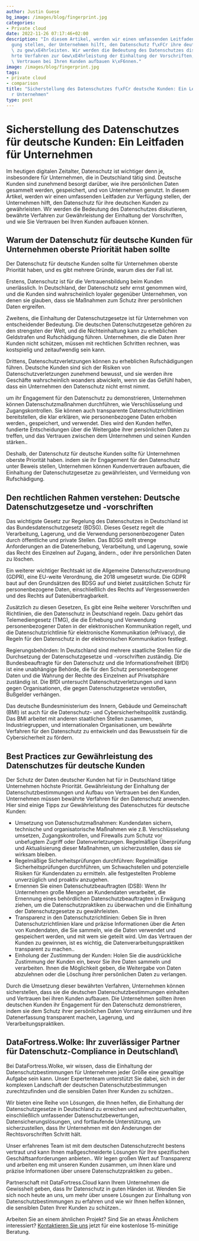 ```yaml
---
author: Justin Guese
bg_image: /images/blog/fingerprint.jpg
categories:
- Private cloud
date: 2022-11-26 07:17:46+02:00
description: "In diesem Artikel, werden wir einen umfassenden Leitfaden zur Verf\xFC\
  gung stellen, der Unternehmen hilft, den Datenschutz f\xFCr ihre deutschen Kunden\
  \ zu gew\xE4hrleisten. Wir werden die Bedeutung des Datenschutzes diskutieren, bew\xE4\
  hrte Verfahren zur Gew\xE4hrleistung der Einhaltung der Vorschriften, und wie Sie\
  \ Vertrauen bei Ihren Kunden aufbauen k\xF6nnen."
image: /images/blog/fingerprint.jpg
tags:
- private cloud
- comparison
title: "Sicherstellung des Datenschutzes f\xFCr deutsche Kunden: Ein Leitfaden f\xFC\
  r Unternehmen"
type: post
---
```



# Sicherstellung des Datenschutzes für deutsche Kunden: Ein Leitfaden für Unternehmen

Im heutigen digitalen Zeitalter, Datenschutz ist wichtiger denn je, insbesondere für Unternehmen, die in Deutschland tätig sind. Deutsche Kunden sind zunehmend besorgt darüber, wie ihre persönlichen Daten gesammelt werden, gespeichert, und von Unternehmen genutzt. In diesem Artikel, werden wir einen umfassenden Leitfaden zur Verfügung stellen, der Unternehmen hilft, den Datenschutz für ihre deutschen Kunden zu gewährleisten. Wir werden die Bedeutung des Datenschutzes diskutieren, bewährte Verfahren zur Gewährleistung der Einhaltung der Vorschriften, und wie Sie Vertrauen bei Ihren Kunden aufbauen können.

## Warum der Datenschutz für deutsche Kunden für Unternehmen oberste Priorität haben sollte

Der Datenschutz für deutsche Kunden sollte für Unternehmen oberste Priorität haben, und es gibt mehrere Gründe, warum dies der Fall ist. 

Erstens, Datenschutz ist für die Vertrauensbildung beim Kunden unerlässlich. In Deutschland, der Datenschutz sehr ernst genommen wird, und die Kunden sind wahrscheinlich loyaler gegenüber Unternehmen, von denen sie glauben, dass sie Maßnahmen zum Schutz ihrer persönlichen Daten ergreifen.

Zweitens, die Einhaltung der Datenschutzgesetze ist für Unternehmen von entscheidender Bedeutung. Die deutschen Datenschutzgesetze gehören zu den strengsten der Welt, und die Nichteinhaltung kann zu erheblichen Geldstrafen und Rufschädigung führen. Unternehmen, die die Daten ihrer Kunden nicht schützen, müssen mit rechtlichen Schritten rechnen, was kostspielig und zeitaufwendig sein kann.

Drittens, Datenschutzverletzungen können zu erheblichen Rufschädigungen führen. Deutsche Kunden sind sich der Risiken von Datenschutzverletzungen zunehmend bewusst, und sie werden ihre Geschäfte wahrscheinlich woanders abwickeln, wenn sie das Gefühl haben, dass ein Unternehmen den Datenschutz nicht ernst nimmt.

um ihr Engagement für den Datenschutz zu demonstrieren, Unternehmen können Datenschutzmaßnahmen durchführen, wie Verschlüsselung und Zugangskontrollen. Sie können auch transparente Datenschutzrichtlinien bereitstellen, die klar erklären, wie personenbezogene Daten erhoben werden., gespeichert, und verwendet. Dies wird den Kunden helfen, fundierte Entscheidungen über die Weitergabe ihrer persönlichen Daten zu treffen, und das Vertrauen zwischen dem Unternehmen und seinen Kunden stärken..

Deshalb, der Datenschutz für deutsche Kunden sollte für Unternehmen oberste Priorität haben. indem sie ihr Engagement für den Datenschutz unter Beweis stellen, Unternehmen können Kundenvertrauen aufbauen, die Einhaltung der Datenschutzgesetze zu gewährleisten, und Vermeidung von Rufschädigung.

## Den rechtlichen Rahmen verstehen: Deutsche Datenschutzgesetze und -vorschriften

Das wichtigste Gesetz zur Regelung des Datenschutzes in Deutschland ist das Bundesdatenschutzgesetz (BDSG). Dieses Gesetz regelt die Verarbeitung, Lagerung, und die Verwendung personenbezogener Daten durch öffentliche und private Stellen. Das BDSG stellt strenge Anforderungen an die Datenerhebung, Verarbeitung, und Lagerung, sowie das Recht des Einzelnen auf Zugang, ändern., oder ihre persönlichen Daten zu löschen.

Ein weiterer wichtiger Rechtsakt ist die Allgemeine Datenschutzverordnung (GDPR), eine EU-weite Verordnung, die 2018 umgesetzt wurde. Die GDPR baut auf den Grundsätzen des BDSG auf und bietet zusätzlichen Schutz für personenbezogene Daten, einschließlich des Rechts auf Vergessenwerden und des Rechts auf Datenübertragbarkeit.

Zusätzlich zu diesen Gesetzen, Es gibt eine Reihe weiterer Vorschriften und Richtlinien, die den Datenschutz in Deutschland regeln. Dazu gehört das Telemediengesetz (TMG), die die Erhebung und Verwendung personenbezogener Daten in der elektronischen Kommunikation regelt, und die Datenschutzrichtlinie für elektronische Kommunikation (ePrivacy), die Regeln für den Datenschutz in der elektronischen Kommunikation festlegt.

Regierungsbehörden:
In Deutschland sind mehrere staatliche Stellen für die Durchsetzung der Datenschutzgesetze und -vorschriften zuständig. Die Bundesbeauftragte für den Datenschutz und die Informationsfreiheit (BfDI) ist eine unabhängige Behörde, die für den Schutz personenbezogener Daten und die Wahrung der Rechte des Einzelnen auf Privatsphäre zuständig ist. Die BfDI untersucht Datenschutzverletzungen und kann gegen Organisationen, die gegen Datenschutzgesetze verstoßen, Bußgelder verhängen.

Das deutsche Bundesministerium des Innern, Gebäude und Gemeinschaft (BMI) ist auch für die Datenschutz- und Cybersicherheitspolitik zuständig. Das BMI arbeitet mit anderen staatlichen Stellen zusammen, Industriegruppen, und internationalen Organisationen, um bewährte Verfahren für den Datenschutz zu entwickeln und das Bewusstsein für die Cybersicherheit zu fördern.

## Best Practices zur Gewährleistung des Datenschutzes für deutsche Kunden

Der Schutz der Daten deutscher Kunden hat für in Deutschland tätige Unternehmen höchste Priorität. Gewährleistung der Einhaltung der Datenschutzbestimmungen und Aufbau von Vertrauen bei den Kunden, Unternehmen müssen bewährte Verfahren für den Datenschutz anwenden. Hier sind einige Tipps zur Gewährleistung des Datenschutzes für deutsche Kunden:

- Umsetzung von Datenschutzmaßnahmen: Kundendaten sichern, technische und organisatorische Maßnahmen wie z.B. Verschlüsselung umsetzen, Zugangskontrollen, und Firewalls zum Schutz vor unbefugtem Zugriff oder Datenverletzungen. Regelmäßige Überprüfung und Aktualisierung dieser Maßnahmen, um sicherzustellen, dass sie wirksam bleiben.
- Regelmäßige Sicherheitsprüfungen durchführen: Regelmäßige Sicherheitsprüfungen durchführen, um Schwachstellen und potenzielle Risiken für Kundendaten zu ermitteln. alle festgestellten Probleme unverzüglich und proaktiv anzugehen.
- Ernennen Sie einen Datenschutzbeauftragten (DSB): Wenn Ihr Unternehmen große Mengen an Kundendaten verarbeitet, die Ernennung eines behördlichen Datenschutzbeauftragten in Erwägung ziehen, um die Datenschutzpraktiken zu überwachen und die Einhaltung der Datenschutzgesetze zu gewährleisten.
- Transparenz in den Datenschutzrichtlinien: Geben Sie in Ihren Datenschutzrichtlinien klare und präzise Informationen über die Arten von Kundendaten, die Sie sammeln, wie die Daten verwendet und gespeichert werden, und mit wem sie geteilt wird. Um das Vertrauen der Kunden zu gewinnen, ist es wichtig, die Datenverarbeitungspraktiken transparent zu machen..
- Einholung der Zustimmung der Kunden: Holen Sie die ausdrückliche Zustimmung der Kunden ein, bevor Sie ihre Daten sammeln und verarbeiten. Ihnen die Möglichkeit geben, die Weitergabe von Daten abzulehnen oder die Löschung ihrer persönlichen Daten zu verlangen.

Durch die Umsetzung dieser bewährten Verfahren, Unternehmen können sicherstellen, dass sie die deutschen Datenschutzbestimmungen einhalten und Vertrauen bei ihren Kunden aufbauen. Die Unternehmen sollten ihren deutschen Kunden ihr Engagement für den Datenschutz demonstrieren, indem sie dem Schutz ihrer persönlichen Daten Vorrang einräumen und ihre Datenerfassung transparent machen, Lagerung, und Verarbeitungspraktiken.

## DataFortress.Wolke: Ihr zuverlässiger Partner für Datenschutz-Compliance in Deutschland\

Bei DataFortress.Wolke, wir wissen, dass die Einhaltung der Datenschutzbestimmungen für Unternehmen jeder Größe eine gewaltige Aufgabe sein kann. Unser Expertenteam unterstützt Sie dabei, sich in der komplexen Landschaft der deutschen Datenschutzbestimmungen zurechtzufinden und die sensiblen Daten Ihrer Kunden zu schützen..

Wir bieten eine Reihe von Lösungen, die Ihnen helfen, die Einhaltung der Datenschutzgesetze in Deutschland zu erreichen und aufrechtzuerhalten, einschließlich umfassender Datenschutzbewertungen, Datensicherungslösungen, und fortlaufende Unterstützung, um sicherzustellen, dass Ihr Unternehmen mit den Änderungen der Rechtsvorschriften Schritt hält.

Unser erfahrenes Team ist mit dem deutschen Datenschutzrecht bestens vertraut und kann Ihnen maßgeschneiderte Lösungen für Ihre spezifischen Geschäftsanforderungen anbieten.. Wir legen großen Wert auf Transparenz und arbeiten eng mit unseren Kunden zusammen, um ihnen klare und präzise Informationen über unsere Datenschutzpraktiken zu geben..

Partnerschaft mit DataFortress.Cloud kann Ihrem Unternehmen die Gewissheit geben, dass Ihr Datenschutz in guten Händen ist. Wenden Sie sich noch heute an uns, um mehr über unsere Lösungen zur Einhaltung von Datenschutzbestimmungen zu erfahren und wie wir Ihnen helfen können, die sensiblen Daten Ihrer Kunden zu schützen..



Arbeiten Sie an einem ähnlichen Projekt? Sind Sie an etwas Ähnlichem interessiert? [Kontaktieren Sie uns](/de/contact) jetzt für eine kostenlose 15-minütige Beratung.